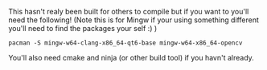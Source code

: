 This hasn't realy been built for others to compile but if you want to you'll need the following! (Note this is for Mingw if your using something different you'll need to find the packages your self :) )

`pacman -S mingw-w64-clang-x86_64-qt6-base mingw-w64-x86_64-opencv`

You'll also need cmake and ninja (or other build tool) if you havn't already.
